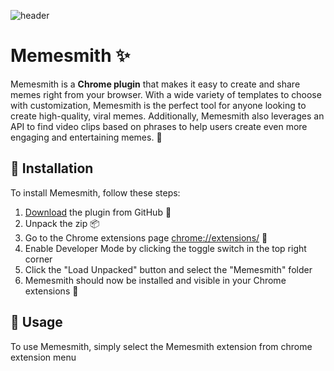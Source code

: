 ![header](https://user-images.githubusercontent.com/51924618/229355652-f2f43ae0-100d-421f-9627-74f7a07d20b1.png)

# Memesmith ✨

Memesmith is a **Chrome plugin** that makes it easy to create and share memes right from your browser. With a wide variety of templates to choose with customization, Memesmith is the perfect tool for anyone looking to create high-quality, viral memes. Additionally, Memesmith also leverages an API to find video clips based on phrases to help users create even more engaging and entertaining memes. 🚀


## 💾 Installation
To install Memesmith, follow these steps:

1. [Download](https://github.com/imbharat420/Memesmith/archive/refs/heads/master.zip) the plugin from GitHub 🐙
2. Unpack the zip 📦
3. Go to the Chrome extensions page [chrome://extensions/](chrome://extensions/) 📁
4. Enable Developer Mode by clicking the toggle switch in the top right corner
5. Click the "Load Unpacked" button and select the "Memesmith" folder
6. Memesmith should now be installed and visible in your Chrome extensions 🎉

## 🔧 Usage
To use Memesmith, simply select the Memesmith extension from chrome extension menu 
